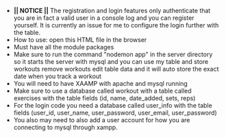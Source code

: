 - **|| NOTICE ||** The registration and login features only authenticate that you are in fact a valid user in a console log and you can register yourself. It is currently an issue for me to configure the login further with the table.
- How to use: open this HTML file in the browser
- Must have all the module packages
- Make sure to run the command "nodemon app" in the server directory so it starts the server with mysql and you can use my table and store workouts remove workouts edit table data and it will auto store the exact date when you track a workout
- You will need to have XAAMP with apache and mysql running
- Make sure to use a database called workout with a table called exercises with the table fields (id, name, date_added, sets, reps)
- For the login code you need a database called user_info with the table fields (user_id, user_name, user_password, user_email, user_password)
- You also may need to also add a user account for how you are connecting to mysql through xampp.
